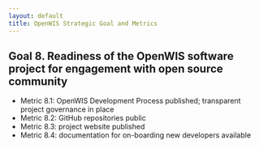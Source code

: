 ```yaml
---
layout: default
title: OpenWIS Strategic Goal and Metrics
---
```


## Goal 8. Readiness of the OpenWIS software project for engagement with open source community ##
- Metric 8.1: OpenWIS Development Process published; transparent project governance in place
- Metric 8.2: GitHub repositories public
- Metric 8.3: project website published
- Metric 8.4: documentation for on-boarding new developers available
